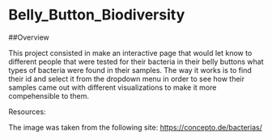 
# Belly_Button_Biodiversity

##Overview

This project consisted in make an interactive page that would let know to different people that were tested for their bacteria in their belly buttons what types of bacteria were found in their samples. The way it works is to find their id and select it from the dropdown menu in order to see how their samples came out with different visualizations to make it more compehensible to them.

Resources:

The image was taken from the following site: https://concepto.de/bacterias/

